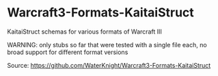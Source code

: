 # Warcraft3-Formats-KaitaiStruct
KaitaiStruct schemas for various formats of Warcraft III

WARNING: only stubs so far that were tested with a single file each, no broad support for different format versions

Source: https://github.com/WaterKnight/Warcraft3-Formats-KaitaiStruct
